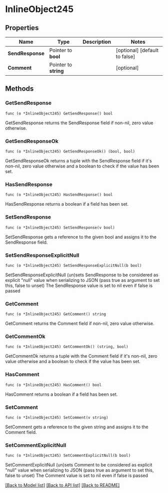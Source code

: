 # InlineObject245

## Properties

Name | Type | Description | Notes
------------ | ------------- | ------------- | -------------
**SendResponse** | Pointer to **bool** |  | [optional] [default to false]
**Comment** | Pointer to **string** |  | [optional] 

## Methods

### GetSendResponse

`func (o *InlineObject245) GetSendResponse() bool`

GetSendResponse returns the SendResponse field if non-nil, zero value otherwise.

### GetSendResponseOk

`func (o *InlineObject245) GetSendResponseOk() (bool, bool)`

GetSendResponseOk returns a tuple with the SendResponse field if it's non-nil, zero value otherwise
and a boolean to check if the value has been set.

### HasSendResponse

`func (o *InlineObject245) HasSendResponse() bool`

HasSendResponse returns a boolean if a field has been set.

### SetSendResponse

`func (o *InlineObject245) SetSendResponse(v bool)`

SetSendResponse gets a reference to the given bool and assigns it to the SendResponse field.

### SetSendResponseExplicitNull

`func (o *InlineObject245) SetSendResponseExplicitNull(b bool)`

SetSendResponseExplicitNull (un)sets SendResponse to be considered as explicit "null" value
when serializing to JSON (pass true as argument to set this, false to unset)
The SendResponse value is set to nil even if false is passed
### GetComment

`func (o *InlineObject245) GetComment() string`

GetComment returns the Comment field if non-nil, zero value otherwise.

### GetCommentOk

`func (o *InlineObject245) GetCommentOk() (string, bool)`

GetCommentOk returns a tuple with the Comment field if it's non-nil, zero value otherwise
and a boolean to check if the value has been set.

### HasComment

`func (o *InlineObject245) HasComment() bool`

HasComment returns a boolean if a field has been set.

### SetComment

`func (o *InlineObject245) SetComment(v string)`

SetComment gets a reference to the given string and assigns it to the Comment field.

### SetCommentExplicitNull

`func (o *InlineObject245) SetCommentExplicitNull(b bool)`

SetCommentExplicitNull (un)sets Comment to be considered as explicit "null" value
when serializing to JSON (pass true as argument to set this, false to unset)
The Comment value is set to nil even if false is passed

[[Back to Model list]](../README.md#documentation-for-models) [[Back to API list]](../README.md#documentation-for-api-endpoints) [[Back to README]](../README.md)


